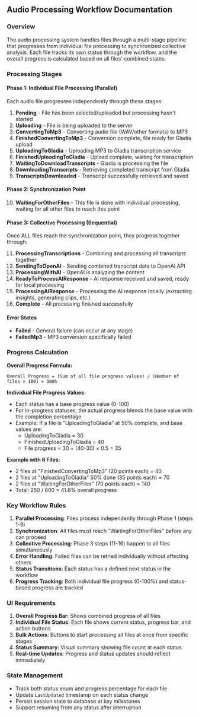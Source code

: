 ## Audio Processing Workflow Documentation

### Overview
The audio processing system handles files through a multi-stage pipeline that progresses from individual file processing to synchronized collective analysis. Each file tracks its own status through the workflow, and the overall progress is calculated based on all files' combined states.

### Processing Stages

#### Phase 1: Individual File Processing (Parallel)
Each audio file progresses independently through these stages:

1. **Pending** - File has been selected/uploaded but processing hasn't started
2. **Uploading** - File is being uploaded to the server
3. **ConvertingToMp3** - Converting audio file (WAV/other formats) to MP3
4. **FinishedConvertingToMp3** - Conversion complete, file ready for Gladia upload
5. **UploadingToGladia** - Uploading MP3 to Gladia transcription service
6. **FinishedUploadingToGladia** - Upload complete, waiting for transcription
7. **WaitingToDownloadTranscripts** - Gladia is processing the file
8. **DownloadingTranscripts** - Retrieving completed transcript from Gladia
9. **TranscriptsDownloaded** - Transcript successfully retrieved and saved

#### Phase 2: Synchronization Point
10. **WaitingForOtherFiles** - This file is done with individual processing, waiting for all other files to reach this point

#### Phase 3: Collective Processing (Sequential)
Once ALL files reach the synchronization point, they progress together through:

11. **ProcessingTranscriptions** - Combining and processing all transcripts together
12. **SendingToOpenAI** - Sending combined transcript data to OpenAI API
13. **ProcessingWithAI** - OpenAI is analyzing the content
14. **ReadyToProcessAIResponse** - AI response received and saved, ready for local processing
15. **ProcessingAIResponse** - Processing the AI response locally (extracting insights, generating clips, etc.)
16. **Complete** - All processing finished successfully

#### Error States
- **Failed** - General failure (can occur at any stage)
- **FailedMp3** - MP3 conversion specifically failed

### Progress Calculation

**Overall Progress Formula:**
```
Overall Progress = (Sum of all file progress values) / (Number of files × 100) × 100%
```

**Individual File Progress Values:**
- Each status has a base progress value (0-100)
- For in-progress statuses, the actual progress blends the base value with the completion percentage
- Example: If a file is "UploadingToGladia" at 50% complete, and base values are:
  - UploadingToGladia = 30
  - FinishedUploadingToGladia = 40
  - File progress = 30 + (40-30) × 0.5 = 35

**Example with 6 Files:**
- 2 files at "FinishedConvertingToMp3" (20 points each) = 40
- 2 files at "UploadingToGladia" 50% done (35 points each) = 70  
- 2 files at "WaitingForOtherFiles" (70 points each) = 140
- Total: 250 / 600 = 41.6% overall progress

### Key Workflow Rules

1. **Parallel Processing**: Files process independently through Phase 1 (steps 1-9)
2. **Synchronization**: All files must reach "WaitingForOtherFiles" before any can proceed
3. **Collective Processing**: Phase 3 steps (11-16) happen to all files simultaneously
4. **Error Handling**: Failed files can be retried individually without affecting others
5. **Status Transitions**: Each status has a defined next status in the workflow
6. **Progress Tracking**: Both individual file progress (0-100%) and status-based progress are tracked

### UI Requirements

1. **Overall Progress Bar**: Shows combined progress of all files
2. **Individual File Status**: Each file shows current status, progress bar, and action buttons
3. **Bulk Actions**: Buttons to start processing all files at once from specific stages
4. **Status Summary**: Visual summary showing file count at each status
5. **Real-time Updates**: Progress and status updates should reflect immediately

### State Management

- Track both status enum and progress percentage for each file
- Update `LastUpdated` timestamp on each status change
- Persist session state to database at key milestones
- Support resuming from any status after interruption